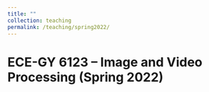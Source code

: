 ```yaml
---
title: ""
collection: teaching
permalink: /teaching/spring2022/
---
```


<h1>ECE-GY 6123 – Image and Video Processing (Spring 2022)</h1>
